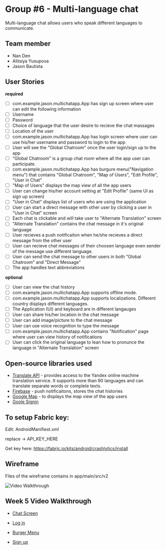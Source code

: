 # Group #6 - Multi-language chat

Multi-language chat allows users who speak different languages to communicate.  


## Team member 

*   Nan Den
*   Alitsiya Yusupova
*   Jason Bautista


## User Stories

**required** 

* [ ] com.example.jason.multichatapp.App has sign up screen where user can edit the following information
 * [ ] Username
 * [ ] Password 
 * [ ] Choice of language that the user desire to recieve the chat massages 
 * [ ] Location of the user  
* [ ] com.example.jason.multichatapp.App has login screen where user can use his/her username and password to login to the app
* [ ] User will see the "Global Chatroom" once the user login/sign up to the app
 * [ ] "Global Chatroom" is a group chat room where all the app user can participate.
* [ ] com.example.jason.multichatapp.App has burgure menu("Navigation menu") that contains "Global Chatroom", "Map of Users", "Edit Profile", "User in Chat"
 * [ ] "Map of Users" displays the map view of all the app users 
 * [ ] User can change his/her account setting at "Edit Profile" (same UI as sign up screen)
 * [ ] "User in Chat" displays list of users who are using the application 
* [ ] User can start a direct message with other user by clicking a user in "User in Chat" screen
* [ ] Each chat is clickable and will take user to "Alternate Translation" screen 
 * [ ] "Alternate Translation" contains the chat message in it's original language
* [ ] User recieves a push notificaiton when he/she recieves a direct message from the other user 
* [ ] User can recieve chat messages of their choosen language even sender of the message use different language.
* [ ] User can send the chat message to other users in both "Global Chatroom" and "Direct Message" 
* [ ] The app handles text abbreviations 
  
**optional**
* [ ] User can view the chat history 
* [ ] com.example.jason.multichatapp.App supports offline mode.
* [ ] com.example.jason.multichatapp.App supports localizations. Different country displays different languages.
* [ ] The Application (UI) and keyboard are in different langauges
* [ ] User can share his/her location in the chat message 
* [ ] User can add image/picture to the chat message
* [ ] User can use voice recognition to type the message
* [ ] com.example.jason.multichatapp.App contains "Notification" page where user can view history of notifications
* [ ] User can click the original language to lean how to pronunce the language in "Alternate Translation" screen 

## Open-source libraries used

- [Translate API](https://tech.yandex.com/translate/) - provides access to the Yandex online machine translation service. It supports more than 90 languages and can translate separate words or complete texts.
- [Firebase](https://firebase.google.com/) - push notificaitons, stores the chat histories 
- [Google Map](https://developers.google.com/maps/android/) - to displays the map view of the app users
- [Goole Signin](https://developers.google.com/identity/sign-in/android/start-integrating) 
## To setup Fabric key:

Edit:
AndroidManifiest.xml

replace -> API_KEY_HERE

Get key here: 
https://fabric.io/kits/android/crashlytics/install

## Wireframe

Files of the wireframe contains in app/main/src/v2

<img src='https://i.imgur.com/x13ys3I.gif' title='Video Walkthrough' alt='Video Walkthrough' />

## Week 5 Video Walkthrough

* [Chat Screen](https://i.imgur.com/sP24CfY.gif)

* [Log in](https://i.imgur.com/7uOaPsh.gif)


* [Burger Menu](https://i.imgur.com/IqlSDPK.gif)


* [Sign up](https://i.imgur.com/PQRiO96.gif)
